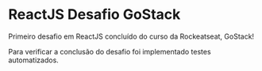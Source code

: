 # ReactJS Desafio GoStack
Primeiro desafio em ReactJS concluído do curso da Rockeatseat, GoStack!

Para verificar a conclusão do desafio foi implementado testes automatizados.

